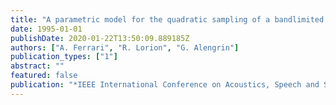 ```yaml
---
title: "A parametric model for the quadratic sampling of a bandlimited signal"
date: 1995-01-01
publishDate: 2020-01-22T13:50:09.889185Z
authors: ["A. Ferrari", "R. Lorion", "G. Alengrin"]
publication_types: ["1"]
abstract: ""
featured: false
publication: "*IEEE International Conference on Acoustics, Speech and Signal Processing (ICASSP)*"
---
```



